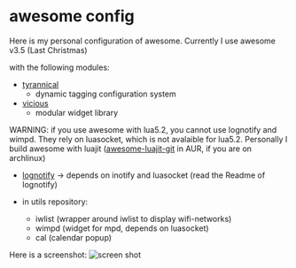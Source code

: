 awesome config
==============

Here is my personal configuration of awesome.
Currently I use awesome v3.5 (Last Christmas)

with the following modules:

* [tyrannical](https://github.com/Elv13/tyrannical)
  * dynamic tagging configuration system
* [vicious](https://github.com/Mic92/vicious)
  * modular widget library

WARNING: if you use awesome with lua5.2, you cannot use lognotify and wimpd.
They rely on luasocket, which is not avalaible for lua5.2. Personally I build
awesome with luajit ([awesome-luajit-git]() in AUR, if you are on archlinux)

* [lognotify](https://github.com/Mic92/lognotify) -> depends on inotify and luasocket (read the Readme of lognotify)

* in utils repository:
    - iwlist (wrapper around iwlist to display wifi-networks)
    - wimpd (widget for mpd, depends on luasocket)
    - cal (calendar popup)


Here is a screenshot:
![screen shot](https://github.com/downloads/Mic92/awesome-dotfiles/screenshot.png)
